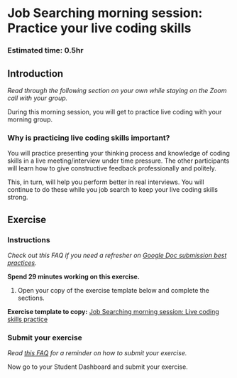 # Job Searching morning session: Practice your live coding skills

### **Estimated time**: 0.5hr

## Introduction

*Read through the following section on your own while staying on the Zoom call with your group.* 

During this morning session, you will get to practice live coding with your morning group. 

### Why is practicing live coding skills important?

You will practice presenting your thinking process and knowledge of coding skills in a live meeting/interview under time pressure. The other participants will learn how to give constructive feedback professionally and politely.

This, in turn, will help you perform better in real interviews. You will continue to do these while you job search to keep your live coding skills strong. 

## Exercise

### Instructions

*Check out this FAQ if you need a refresher on [Google Doc submission best practices](https://microverse.zendesk.com/hc/en-us/articles/360063156813).*

**Spend 29 minutes working on this exercise.**

1. Open your copy of the exercise template below and complete the sections. 

**Exercise template to copy:** [Job Searching morning session: Live coding skills practice](https://docs.google.com/document/d/1n9fPelq64Cs2vW2JapQs8QW62ct_Y8OBTaRcSwbvGRc/edit#)

### Submit your exercise

*Read [this FAQ](https://microverse.zendesk.com/hc/en-us/articles/360061344234) for a reminder on how to submit your exercise.* 

Now go to your Student Dashboard and submit your exercise.
